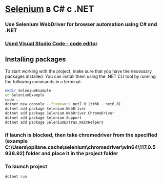 # [Selenium](https://www.selenium.dev/documentation/ 'Selenium documentation') в C# с .NET

### Use Selenium WebDriver for browser automation using C# and .NET
### [Used Visual Studio Code - code editor](https://code.visualstudio.com/ 'VScode')

## Installing packages

To start working with the project, make sure that you have the necessary packages installed. You can install them using the .NET CLI tool by running the following commands in a terminal:

```bash
mkdir SeleniumExample
cd SeleniumExample
code .
dotnet new console --framework net7.0 (tthk - net6.0)
dotnet add package Selenium.WebDriver
dotnet add package Selenium.WebDriver.ChromeDriver
dotnet add package Selenium.Support
dotnet add package SeleniumExtras.WaitHelpers
```
### if launch is blocked, then take chromedriver from the specified (example C:\Users\opilane\.cache\selenium\chromedriver\win64\117.0.5938.92\) folder and place it in the project folder 
### To launch project

```bash
dotnet run
```
